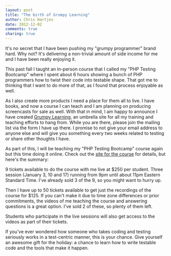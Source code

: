 ```yaml
---
layout: post
title: "The birth of Grumpy Learning" 
author: Chris Hartjes
date: 2012-12-02
comments: true 
sharing: true 
---
```

It's no secret that I have been pushing my "grumpy programmer" brand hard.
Why not? It's delivering a non-trivial amount of side income for me and I
have been really enjoying it.

This past fall I taught an in-person course that I called my "PHP Testing
Bootcamp" where I spent about 6 hours showing a bunch of PHP programmers
how to twist their code into testable shape. That got me to thinking that
I want to do more of that, as I found that process enjoyable as well.

As I also create more products I need a place for them all to live. I have
books, and now a course I can teach and I am planning on producing
screencasts for sale as well. With that in mind, I am happy to announce
I have created [Grumpy Learning](http://grumpy-learning.com), an umbrella
site for all my training and teaching efforts to hang from. While you are
there, please join the mailing list via the form I have up there. I promise
to not give your email address to anyone else and will give you something
every two weeks related to testing or share other thoughts I have.

As part of this, I will be teaching my "PHP Testing Bootcamp" course again
but this time doing it online. Check out the [site for the course](http://phptestingbootcamp.eventbrite.com/)
for details, but here's the summary:

9 tickets available to do the course with me live at $250 per student. Three
session (January 3, 10 and 17) running from 9pm until about 11pm Eastern
Standard Time. I've already sold 3 of the 9, so you might want to hurry up.

Then I have up to 50 tickets available to get just the recordings of the
course for $125. If you can't make it due to time zone differences or
prior commitments, the videos of me teaching the course and answering
questions is a great option. I've sold 2 of these, so plenty of them
left.

Students who participate in the live sessions will also get access to the
videos as part of their tickets.

If you've ever wondered how someone who takes coding and testing seriously
works in a test-centric manner, this is your chance. Give yourself an
awesome gift for the holiday: a chance to learn how to write testable
code and the tools that make it happen.
